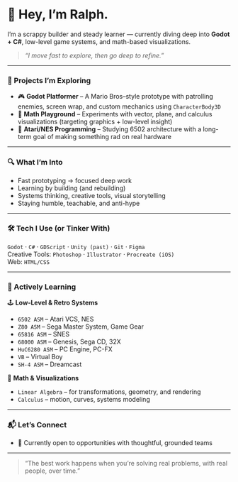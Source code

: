 # 👋 Hey, I’m Ralph.

I’m a scrappy builder and steady learner — currently diving deep into **Godot + C#**, low-level game systems, and math-based visualizations.

> *“I move fast to explore, then go deep to refine.”*

---

### 🔧 Projects I’m Exploring

- 🎮 **Godot Platformer** – A Mario Bros–style prototype with patrolling enemies, screen wrap, and custom mechanics using `CharacterBody3D`
- 📐 **Math Playground** – Experiments with vector, plane, and calculus visualizations (targeting graphics + low-level insight)
- 💾 **Atari/NES Programming** – Studying 6502 architecture with a long-term goal of making something rad on real hardware

---

### 🔍 What I’m Into

- Fast prototyping → focused deep work
- Learning by building (and rebuilding)
- Systems thinking, creative tools, visual storytelling
- Staying humble, teachable, and anti-hype

---

### 🛠️ Tech I Use (or Tinker With)

`Godot` · `C#` · `GDScript` · `Unity (past)` · `Git` · `Figma`  
Creative Tools: `Photoshop` · `Illustrator` · `Procreate (iOS)`  
Web: `HTML/CSS`

---

### 🔧 Actively Learning

🕹️ **Low-Level & Retro Systems**  
- `6502 ASM` – Atari VCS, NES  
- `Z80 ASM` – Sega Master System, Game Gear  
- `65816 ASM` – SNES  
- `68000 ASM` – Genesis, Sega CD, 32X  
- `HuC6280 ASM` – PC Engine, PC-FX  
- `VB` – Virtual Boy  
- `SH-4 ASM` – Dreamcast

📐 **Math & Visualizations**  
- `Linear Algebra` – for transformations, geometry, and rendering  
- `Calculus` – motion, curves, systems modeling

---

### 📬 Let’s Connect

- 🧠 Currently open to opportunities with thoughtful, grounded teams

---

> “The best work happens when you’re solving real problems, with real people, over time.”
